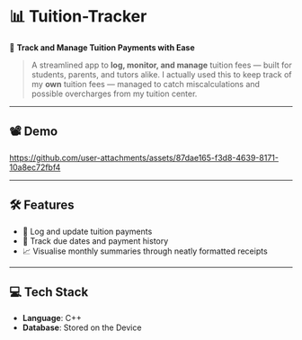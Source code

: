 # 📊 Tuition-Tracker  

🎯 **Track and Manage Tuition Payments with Ease**  
> A streamlined app to **log, monitor, and manage** tuition fees — built for students, parents, and tutors alike.
> I actually used this to keep track of my **own** tuition fees — managed to catch miscalculations and possible overcharges from my tuition center.

---

## 📽️ Demo  
<!-- Embed video or link here -->

https://github.com/user-attachments/assets/87dae165-f3d8-4639-8171-10a8ec72fbf4

---

## 🛠️ Features  
- 🧾 Log and update tuition payments  
- 📅 Track due dates and payment history  
- 📈 Visualise monthly summaries through neatly formatted receipts

---

## 💻 Tech Stack  
- **Language**: C++
- **Database**: Stored on the Device
